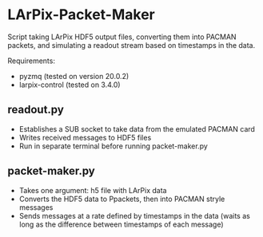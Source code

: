 # LArPix-Packet-Maker
 Script taking LArPix HDF5 output files, converting them into PACMAN packets, and simulating a readout stream based on timestamps in the data.
 
 Requirements:
- pyzmq (tested on version 20.0.2)
- larpix-control (tested on 3.4.0)

## readout.py
- Establishes a SUB socket to take data from the emulated PACMAN card
- Writes received messages to HDF5 files
- Run in separate terminal before running packet-maker.py

## packet-maker.py
- Takes one argument: h5 file with LArPix data
- Converts the HDF5 data to Ppackets, then into PACMAN stryle messages 
- Sends messages at a rate defined by timestamps in the data (waits as long as the difference between timestamps of each message)
